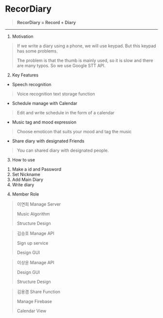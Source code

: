 # RecorDiary
> **RecorDiary = Record + Diary**
>
---
1. Motivation
>If we write a diary using a phone, we will use keypad. But this keypad has some problems. 
>
>The problem is that the thumb is mainly used, so it is slow and there are many typos. So we use Google STT API.

2. Key Features
- Speech recognition
>Voice recognition text storage function
- Schedule manage with Calendar
>Edit and write schedule in the form of a calendar
- Music tag and mood expression
>Choose emoticon that suits your mood and tag the music
- Share diary with designated Friends
>You can shared diary with designated people.

3. How to use
1) Make a id and Password
2) Set Nickname
3) Add Main Diary
4) Write diary


4. Member Role

>이연희
> Manage Server
> 
> Music Algorithm
> 
> Structure Design

>김승호
> Manage API
> 
> Sign up service
> 
> Design GUI

>이상윤
> Manage API
> 
> Design GUI
> 
> Structure Design

>김용겸
> Share Function
> 
> Manage Firebase
> 
> Calendar View
